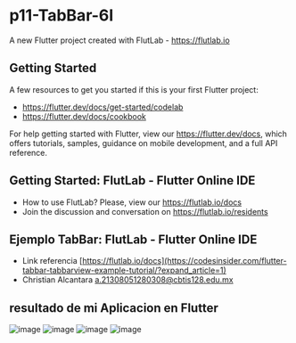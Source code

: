 # p11-TabBar-6I

A new Flutter project created with FlutLab - https://flutlab.io

## Getting Started

A few resources to get you started if this is your first Flutter project:

- https://flutter.dev/docs/get-started/codelab
- https://flutter.dev/docs/cookbook

For help getting started with Flutter, view our
https://flutter.dev/docs, which offers tutorials,
samples, guidance on mobile development, and a full API reference.

## Getting Started: FlutLab - Flutter Online IDE

- How to use FlutLab? Please, view our https://flutlab.io/docs
- Join the discussion and conversation on https://flutlab.io/residents

## Ejemplo TabBar: FlutLab - Flutter Online IDE

- Link referencia [https://flutlab.io/docs](https://codesinsider.com/flutter-tabbar-tabbarview-example-tutorial/?expand_article=1)
- Christian Alcantara a.21308051280308@cbtis128.edu.mx

## resultado de mi Aplicacion en Flutter
![image](https://github.com/Chris12066/p11-Tabbar-6I/assets/143772165/e26b2b97-ea9f-46ef-bbdc-289fdbbe0c18)
![image](https://github.com/Chris12066/p11-Tabbar-6I/assets/143772165/2e6d6f3d-05b6-451f-a38e-5042775a5c2b)
![image](https://github.com/Chris12066/p11-Tabbar-6I/assets/143772165/4bea4431-1709-49b1-a8fe-f4d256dbe80c)
![image](https://github.com/Chris12066/p11-Tabbar-6I/assets/143772165/27bbd091-d85f-437c-9546-a56a97019878)
